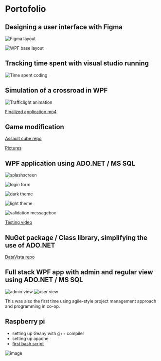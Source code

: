# Portofolio

## Designing a user interface with Figma
![Figma layout](https://github.com/ag-86/Portofolio/blob/main/Portofolio/Figma_Design/Figma_Design.png)

![WPF base layout](https://github.com/ag-86/Portofolio/blob/main/Portofolio/Figma_Design/WPF_Design.png)

## Tracking time spent with visual studio running
![Time spent coding](https://github.com/ag-86/Portofolio/blob/main/Portofolio/TimeSpentCoding/MainWindow.png)

## Simulation of a crossroad in WPF
![Trafficlight animation](https://github.com/ag-86/Portofolio/blob/main/Portofolio/TrafficLight/Animation.gif)

[Finalized application.mp4](https://github.com/ag-86/Portofolio/blob/main/Portofolio/TrafficLight/Final.mp4)

## Game modification
[Assault cube repo](https://github.com/ag-86/Assault-Cube-Mod)

[Pictures](https://github.com/ag-86/Portofolio/tree/main/Portofolio/Assault_Cube_mod)

## WPF application using ADO.NET / MS SQL
![splashscreen](https://github.com/ag-86/Portofolio/blob/main/Portofolio/DataApp/Splashscreen.png)

![login form](https://github.com/ag-86/Portofolio/blob/main/Portofolio/DataApp/Login_form.png)

![dark theme](https://github.com/ag-86/Portofolio/blob/main/Portofolio/DataApp/Mainwindow.png)

![light theme](https://github.com/ag-86/Portofolio/blob/main/Portofolio/DataApp/Themechanger.png)

![validation messagebox](https://github.com/ag-86/Portofolio/blob/main/Portofolio/DataApp/DB_Validation.png)

[Testing video](https://github.com/ag-86/Portofolio/blob/main/Portofolio/DataApp/Testing.webm)

## NuGet package / Class library, simplifying the use of ADO.NET
[DataVista repo](https://github.com/ag-86/DataVista)

## Full stack WPF app with admin and regular view using ADO.NET / MS SQL
![admin view](https://github.com/ag-86/Portofolio/assets/105457539/c0db6e3b-a4fb-48b2-bc1d-6fa905d4c031)
![user view](https://github.com/ag-86/Portofolio/assets/105457539/87545de6-9f3a-43a0-8f75-de5e6b6fd2eb)

This was also the first time using agile-style project management approach and programming in co-op.

## Raspberry pi
  - setting up Geany with g++ compiler
  - setting up apache
  - [first bash script](https://github.com/ag-86/BashApache)

  ![image](https://github.com/ag-86/Portofolio/assets/105457539/ade3b5bd-0afb-40ef-8e2e-f6896b23464d)



